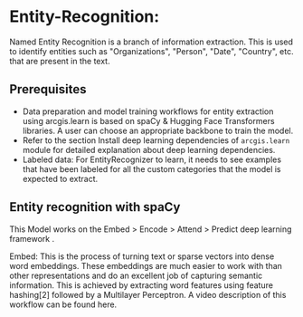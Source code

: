 # Entity-Recognition:

Named Entity Recognition is a branch of information extraction. This is used to identify entities such as "Organizations", "Person", "Date", "Country", etc. that are present in the text.

## Prerequisites

- Data preparation and model training workflows for entity extraction using arcgis.learn is based on spaCy & Hugging Face Transformers libraries. A user can choose an appropriate backbone to train the model.
- Refer to the section Install deep learning dependencies of `arcgis.learn` module for detailed explanation about deep learning dependencies.
- Labeled data: For EntityRecognizer to learn, it needs to see examples that have been labeled for all the custom categories that the model is expected to extract.

## Entity recognition with spaCy
This Model works on the Embed > Encode > Attend > Predict deep learning framework .

Embed: This is the process of turning text or sparse vectors into dense word embeddings. These embeddings are much easier to work with than other representations and do an excellent job of capturing semantic information. This is achieved by extracting word features using feature hashing[2] followed by a Multilayer Perceptron. A video description of this workflow can be found here.
